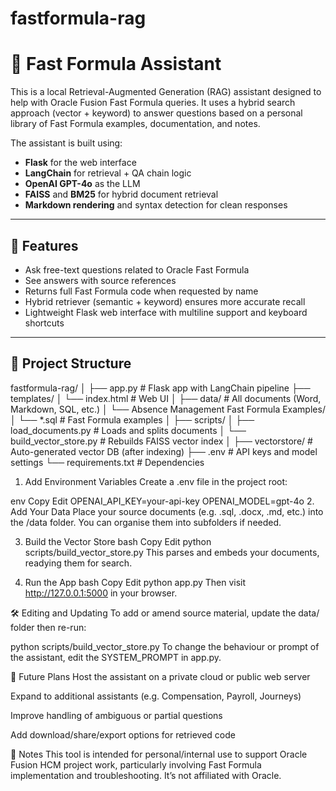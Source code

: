 # fastformula-rag

# 🧠 Fast Formula Assistant

This is a local Retrieval-Augmented Generation (RAG) assistant designed to help with Oracle Fusion Fast Formula queries. It uses a hybrid search approach (vector + keyword) to answer questions based on a personal library of Fast Formula examples, documentation, and notes.

The assistant is built using:
- **Flask** for the web interface
- **LangChain** for retrieval + QA chain logic
- **OpenAI GPT-4o** as the LLM
- **FAISS** and **BM25** for hybrid document retrieval
- **Markdown rendering** and syntax detection for clean responses

---

## 🚀 Features

- Ask free-text questions related to Oracle Fast Formula
- See answers with source references
- Returns full Fast Formula code when requested by name
- Hybrid retriever (semantic + keyword) ensures more accurate recall
- Lightweight Flask web interface with multiline support and keyboard shortcuts

---

## 📁 Project Structure

fastformula-rag/
│
├── app.py # Flask app with LangChain pipeline
├── templates/
│ └── index.html # Web UI
│
├── data/ # All documents (Word, Markdown, SQL, etc.)
│ └── Absence Management Fast Formula Examples/
│ └── *.sql # Fast Formula examples
│
├── scripts/
│ ├── load_documents.py # Loads and splits documents
│ └── build_vector_store.py # Rebuilds FAISS vector index
│
├── vectorstore/ # Auto-generated vector DB (after indexing)
├── .env # API keys and model settings
└── requirements.txt # Dependencies


1. Add Environment Variables
Create a .env file in the project root:

env
Copy
Edit
OPENAI_API_KEY=your-api-key
OPENAI_MODEL=gpt-4o
2. Add Your Data
Place your source documents (e.g. .sql, .docx, .md, etc.) into the /data folder. You can organise them into subfolders if needed.

3. Build the Vector Store
bash
Copy
Edit
python scripts/build_vector_store.py
This parses and embeds your documents, readying them for search.

4. Run the App
bash
Copy
Edit
python app.py
Then visit http://127.0.0.1:5000 in your browser.

🛠️ Editing and Updating
To add or amend source material, update the data/ folder then re-run:

python scripts/build_vector_store.py
To change the behaviour or prompt of the assistant, edit the SYSTEM_PROMPT in app.py.

🧩 Future Plans
Host the assistant on a private cloud or public web server

Expand to additional assistants (e.g. Compensation, Payroll, Journeys)

Improve handling of ambiguous or partial questions

Add download/share/export options for retrieved code

📝 Notes
This tool is intended for personal/internal use to support Oracle Fusion HCM project work, particularly involving Fast Formula implementation and troubleshooting. It’s not affiliated with Oracle.